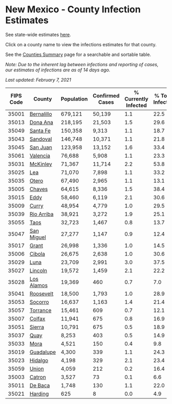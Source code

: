 # New Mexico - County Infection Estimates

See state-wide estimates [here](/infections/us-nm).

Click on a county name to view the infections estimates for that county.

See the [Counties Summary](/infections/summary-counties) page for a searchable and sortable table.

*Note: Due to the inherent lag between infections and reporting of cases, our estimates of infections are as of 14 days ago.*

*Last updated: February 7, 2021*

|   FIPS Code |                   County |   Population |   Confirmed Cases |   % Currently Infected |   % Total Infected |
|-------------|--------------------------|--------------|-------------------|------------------------|--------------------|
|       35001 | [Bernalillo](bernalillo) |      679,121 |            50,139 |                    1.1 |               22.5 |
|       35013 |     [Dona Ana](dona-ana) |      218,195 |            21,503 |                    1.5 |               29.6 |
|       35049 |     [Santa Fe](santa-fe) |      150,358 |             9,313 |                    1.1 |               18.7 |
|       35043 |     [Sandoval](sandoval) |      146,748 |            10,371 |                    1.1 |               21.8 |
|       35045 |     [San Juan](san-juan) |      123,958 |            13,152 |                    1.6 |               33.4 |
|       35061 |     [Valencia](valencia) |       76,688 |             5,908 |                    1.1 |               23.3 |
|       35031 |     [McKinley](mckinley) |       71,367 |            11,714 |                    2.2 |               53.8 |
|       35025 |               [Lea](lea) |       71,070 |             7,898 |                    1.1 |               33.2 |
|       35035 |           [Otero](otero) |       67,490 |             2,965 |                    1.1 |               13.1 |
|       35005 |         [Chaves](chaves) |       64,615 |             8,336 |                    1.5 |               38.4 |
|       35015 |             [Eddy](eddy) |       58,460 |             6,119 |                    2.1 |               30.6 |
|       35009 |           [Curry](curry) |       48,954 |             4,779 |                    1.0 |               29.5 |
|       35039 | [Rio Arriba](rio-arriba) |       38,921 |             3,272 |                    1.9 |               25.1 |
|       35055 |             [Taos](taos) |       32,723 |             1,467 |                    0.8 |               13.7 |
|       35047 | [San Miguel](san-miguel) |       27,277 |             1,147 |                    0.9 |               12.4 |
|       35017 |           [Grant](grant) |       26,998 |             1,336 |                    1.0 |               14.5 |
|       35006 |         [Cibola](cibola) |       26,675 |             2,638 |                    1.0 |               30.6 |
|       35029 |             [Luna](luna) |       23,709 |             2,991 |                    3.0 |               37.5 |
|       35027 |       [Lincoln](lincoln) |       19,572 |             1,459 |                    2.1 |               22.2 |
|       35028 | [Los Alamos](los-alamos) |       19,369 |               460 |                    0.7 |                7.0 |
|       35041 |   [Roosevelt](roosevelt) |       18,500 |             1,793 |                    1.0 |               28.9 |
|       35053 |       [Socorro](socorro) |       16,637 |             1,163 |                    1.4 |               21.4 |
|       35057 |     [Torrance](torrance) |       15,461 |               609 |                    0.7 |               12.1 |
|       35007 |         [Colfax](colfax) |       11,941 |               675 |                    0.8 |               16.9 |
|       35051 |         [Sierra](sierra) |       10,791 |               675 |                    0.5 |               18.9 |
|       35037 |             [Quay](quay) |        8,253 |               403 |                    0.5 |               14.9 |
|       35033 |             [Mora](mora) |        4,521 |               150 |                    0.4 |                9.8 |
|       35019 |   [Guadalupe](guadalupe) |        4,300 |               339 |                    1.1 |               24.3 |
|       35023 |       [Hidalgo](hidalgo) |        4,198 |               329 |                    2.1 |               23.4 |
|       35059 |           [Union](union) |        4,059 |               212 |                    0.2 |               16.4 |
|       35003 |         [Catron](catron) |        3,527 |                73 |                    0.1 |                6.6 |
|       35011 |       [De Baca](de-baca) |        1,748 |               130 |                    1.1 |               22.0 |
|       35021 |       [Harding](harding) |          625 |                 8 |                    0.0 |                4.9 |